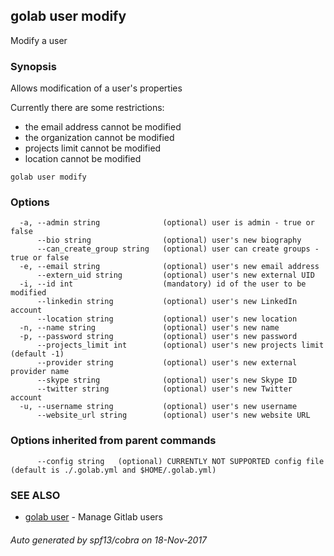 ## golab user modify

Modify a user

### Synopsis


Allows modification of a user's properties

Currently there are some restrictions:
* the email address cannot be modified
* the organization cannot be modified
* projects limit cannot be modified
* location cannot be modified


```
golab user modify
```

### Options

```
  -a, --admin string              (optional) user is admin - true or false
      --bio string                (optional) user's new biography
      --can_create_group string   (optional) user can create groups - true or false
  -e, --email string              (optional) user's new email address
      --extern_uid string         (optional) user's new external UID
  -i, --id int                    (mandatory) id of the user to be modified
      --linkedin string           (optional) user's new LinkedIn account
      --location string           (optional) user's new location
  -n, --name string               (optional) user's new name
  -p, --password string           (optional) user's new password
      --projects_limit int        (optional) user's new projects limit (default -1)
      --provider string           (optional) user's new external provider name
      --skype string              (optional) user's new Skype ID
      --twitter string            (optional) user's new Twitter account
  -u, --username string           (optional) user's new username
      --website_url string        (optional) user's new website URL
```

### Options inherited from parent commands

```
      --config string   (optional) CURRENTLY NOT SUPPORTED config file (default is ./.golab.yml and $HOME/.golab.yml)
```

### SEE ALSO
* [golab user](golab_user.md)	 - Manage Gitlab users

###### Auto generated by spf13/cobra on 18-Nov-2017
